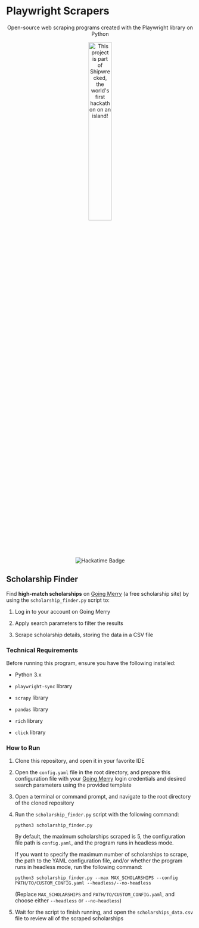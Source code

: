 # Playwright Scrapers

<div align="center">
   <p>Open-source web scraping programs created with the Playwright library on Python</p>
    <a href="https://shipwrecked.hackclub.com/?r=163" target="_blank">
        <img src="https://hc-cdn.hel1.your-objectstorage.com/s/v3/739361f1d440b17fc9e2f74e49fc185d86cbec14_badge.png" alt="This project is part of Shipwrecked, the world's first hackathon on an island!" style="width: 35%;">
    </a>
    <br><br>
    <img src="https://hackatime-badge.hackclub.com/U07DMCJTB8Q/playwright-scrapers" alt="Hackatime Badge">
</div>

## Scholarship Finder

Find **high-match scholarships** on [Going Merry](https://goingmerry.com/) (a free scholarship site) by using the `scholarship_finder.py` script to:

1. Log in to your account on Going Merry

2. Apply search parameters to filter the results

3. Scrape scholarship details, storing the data in a CSV file

### Technical Requirements

Before running this program, ensure you have the following installed:

- Python 3.x

- `playwright-sync` library

- `scrapy` library

- `pandas` library

- `rich` library

- `click` library

### How to Run

1. Clone this repository, and open it in your favorite IDE

2. Open the `config.yaml` file in the root directory, and prepare this configuration file with your [Going Merry](https://goingmerry.com/) login credentials and desired search parameters using the provided template

3. Open a terminal or command prompt, and navigate to the root directory of the cloned repository

4. Run the `scholarship_finder.py` script with the following command:

   ```
   python3 scholarship_finder.py
   ```

   By default, the maximum scholarships scraped is 5, the configuration file path is `config.yaml`, and the program runs in headless mode.
   
   If you want to specify the maximum number of scholarships to scrape, the path to the YAML configuration file, and/or whether the program runs in headless mode, run the following command:

   ```
   python3 scholarship_finder.py --max MAX_SCHOLARSHIPS --config PATH/TO/CUSTOM_CONFIG.yaml --headless/--no-headless
   ```

   (Replace `MAX_SCHOLARSHIPS` and `PATH/TO/CUSTOM_CONFIG.yaml`, and choose either `--headless` or `--no-headless`)

5. Wait for the script to finish running, and open the `scholarships_data.csv` file to review all of the scraped scholarships
